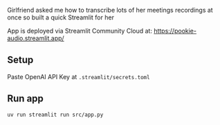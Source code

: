 Girlfriend asked me how to transcribe lots of her meetings recordings at once so built a quick Streamlit for her

App is deployed via Streamlit Community Cloud at: https://pookie-audio.streamlit.app/


## Setup
Paste OpenAI API Key at `.streamlit/secrets.toml`

## Run app
```
uv run streamlit run src/app.py
```
